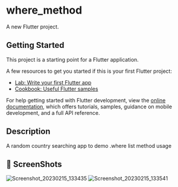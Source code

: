 # where_method

A new Flutter project.

## Getting Started

This project is a starting point for a Flutter application.

A few resources to get you started if this is your first Flutter project:

- [Lab: Write your first Flutter app](https://docs.flutter.dev/get-started/codelab)
- [Cookbook: Useful Flutter samples](https://docs.flutter.dev/cookbook)

For help getting started with Flutter development, view the
[online documentation](https://docs.flutter.dev/), which offers tutorials,
samples, guidance on mobile development, and a full API reference.


## Description

A random country searching app to demo .where list method usage

## 📸 ScreenShots

![Screenshot_20230215_133435](https://user-images.githubusercontent.com/61213263/219349248-0fa3282f-4b4f-4678-ab44-da89b751c0e6.jpg)
![Screenshot_20230215_133541](https://user-images.githubusercontent.com/61213263/219349259-979dc1bb-a172-4038-8135-90fb22064d08.jpg)
